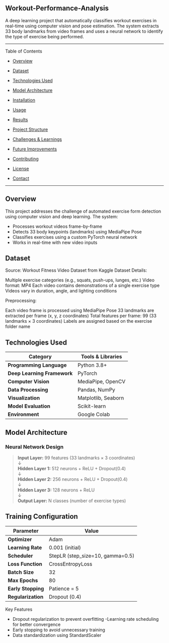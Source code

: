 Workout-Performance-Analysis
 ---

A deep learning project that automatically classifies workout exercises in real-time using computer vision and pose estimation. The system extracts 33 body landmarks from video frames and uses a neural network to identify the type of exercise being performed.

---
 Table of Contents

- [Overview](#Overview)

- [Dataset](#Dataset)

- [Technologies Used](#Technologie-Used)

- [Model Architecture](#Model-Architecture)

- [Installation](#Installation)

- [Usage](#Usage)

- [Results](#Results)

- [Project Structure](#Project-Structure)

- [Challenges & Learnings](#Challenges-&-Learnings)

- [Future Improvements](#Future-Improvements)

- [Contributing](#Contributing)

- [License](#License)
 
- [Contact](#Contact)
  
-----
## Overview


This project addresses the challenge of automated exercise form detection using computer vision and deep learning. The system:

- Processes workout videos frame-by-frame
- Detects 33 body keypoints (landmarks) using MediaPipe Pose
- Classifies exercises using a custom PyTorch neural network
- Works in real-time with new video inputs


##  Dataset

Source: Workout Fitness Video Dataset from Kaggle
Dataset Details:

Multiple exercise categories (e.g., squats, push-ups, lunges, etc.)
Video format: MP4
Each video contains demonstrations of a single exercise type
Videos vary in duration, angle, and lighting conditions

Preprocessing:

Each video frame is processed using MediaPipe Pose
33 landmarks are extracted per frame (x, y, z coordinates)
Total features per frame: 99 (33 landmarks × 3 coordinates)
Labels are assigned based on the exercise folder name


##  Technologies Used


| Category | Tools & Libraries |
|----------|-------------------|
| **Programming Language** | Python 3.8+ |
| **Deep Learning Framework** | PyTorch |
| **Computer Vision** | MediaPipe, OpenCV |
| **Data Processing** | Pandas, NumPy |
| **Visualization** | Matplotlib, Seaborn |
| **Model Evaluation** | Scikit-learn |
| **Environment** | Google Colab |


## Model Architecture

### Neural Network Design

> **Input Layer:** 99 features (33 landmarks × 3 coordinates)  
> ↓  
> **Hidden Layer 1:** 512 neurons + ReLU + Dropout(0.4)  
> ↓  
> **Hidden Layer 2:** 256 neurons + ReLU + Dropout(0.4)  
> ↓  
> **Hidden Layer 3:** 128 neurons + ReLU  
> ↓  
> **Output Layer:** N classes (number of exercise types)


## Training Configuration

| Parameter | Value |
|-----------|-------|
| **Optimizer** | Adam |
| **Learning Rate** | 0.001 (initial) |
| **Scheduler** | StepLR (step_size=10, gamma=0.5) |
| **Loss Function** | CrossEntropyLoss |
| **Batch Size** | 32 |
| **Max Epochs** | 80 |
| **Early Stopping** | Patience = 5 |
| **Regularization** | Dropout (0.4) |


Key Features

- Dropout regularization to prevent overfitting
-Learning rate scheduling for better convergence
- Early stopping to avoid unnecessary training
- Data standardization using StandardScaler
